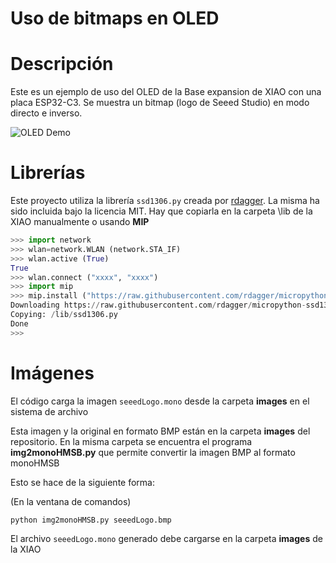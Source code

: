 # Uso de bitmaps en OLED

# Descripción
Este es un ejemplo de uso del OLED de la Base expansion de XIAO con una placa ESP32-C3. Se muestra un bitmap (logo de Seeed Studio) en modo directo e inverso.

![OLED Demo](images/OLEDLogo.jpg)


# Librerías
Este proyecto utiliza la librería `ssd1306.py` creada por [rdagger](https://github.com/rdagger/micropython-ssd1306). La misma ha sido incluida bajo la licencia MIT.
Hay que copiarla en la carpeta \lib de la XIAO manualmente o usando **MIP**

```python annotate
>>> import network
>>> wlan=network.WLAN (network.STA_IF)
>>> wlan.active (True)
True
>>> wlan.connect ("xxxx", "xxxx")
>>> import mip
>>> mip.install ("https://raw.githubusercontent.com/rdagger/micropython-ssd1306/refs/heads/main/ssd1306.py")
Downloading https://raw.githubusercontent.com/rdagger/micropython-ssd1306/refs/heads/main/ssd1306.py to /lib
Copying: /lib/ssd1306.py
Done
>>> 

```

# Imágenes
El código carga la imagen `seeedLogo.mono` desde la carpeta **images** en el sistema de archivo

Esta imagen y la original en formato BMP están en la carpeta **images** del repositorio. En la misma carpeta se encuentra el programa **img2monoHMSB.py** que permite convertir la imagen BMP al formato monoHMSB

Esto se hace de la siguiente forma:

(En la ventana de comandos)

```
python img2monoHMSB.py seeedLogo.bmp
```

El archivo `seeedLogo.mono` generado debe cargarse en la carpeta **images** de la XIAO

